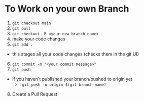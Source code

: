 # To Work on your own Branch
1. `git checkout main`
2. `git pull`
3. `git checkout -B <your_new_branch_name>`
4. make your code changes
5. `git add .`
  - this stages all your code changes (checks them in the git UI)
6. `git commit -m "<your commit message>"`
7. `git push`
  - if you haven't published your branch/pushed to origin yet
    - `!git push -u origin $(git branch-name)`
8. Create a Pull Request    

